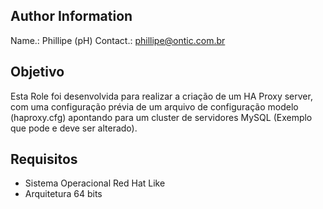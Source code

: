 Author Information
------------------

Name.: Phillipe (pH)
Contact.: phillipe@ontic.com.br

Objetivo
--------

Esta Role foi desenvolvida para realizar a criação de um HA Proxy server, com uma configuração prévia de um arquivo de configuração modelo (haproxy.cfg) apontando para um cluster de servidores MySQL (Exemplo que pode e deve ser alterado).

Requisitos
----------

* Sistema Operacional Red Hat Like
* Arquitetura 64 bits
